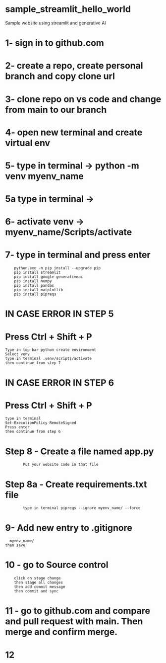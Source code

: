 # sample_streamlit_hello_world
Sample website using streamlit and generative AI

# 1- sign in to github.com
# 2- create a repo, create personal branch and copy clone url
# 3- clone repo on vs code and change from main to our branch
# 4- open new terminal and create virtual env
# 5- type in terminal -> python -m venv myenv_name
# 5a type in terminal -> 
# 6- activate venv -> myenv_name/Scripts/activate
# 7- type in terminal and press enter
        python.exe -m pip install --upgrade pip
        pip install streamlit
        pip install google-generativeai
        pip install numpy
        pip install pandas
        pip install matplotlib
        pip install pipreqs

# IN CASE ERROR IN STEP 5 
# Press Ctrl + Shift + P
    Type in top bar python create environment
    Select venv
    type in terminal .venv/scripts/activate
    then continue from step 7

# IN CASE ERROR IN STEP 6
# Press Ctrl + Shift + P
    type in terminal 
    Set-ExecutionPolicy RemoteSigned
    Press enter
    then continue from step 6

# Step 8 - Create a file named app.py
            Put your website code in that file

# Step 8a - Create requirements.txt file
            type in terminal pipreqs --ignore myenv_name/ --force

# 9- Add new entry to .gitignore 
      myenv_name/
    then save

# 10 - go to Source control
        click on stage change
        then stage all changes
        then add commit message
        then commit and sync

# 11 - go to github.com and compare and pull request with main. Then merge and confirm merge.

# 12